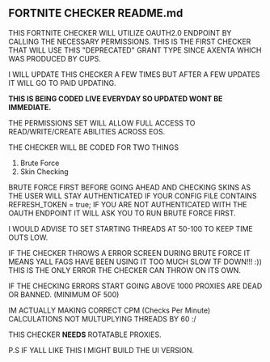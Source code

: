 ## FORTNITE CHECKER README.md
THIS FORTNITE CHECKER WILL UTILIZE OAUTH2.0 ENDPOINT BY CALLING THE NECESSARY PERMISSIONS.
THIS IS THE FIRST CHECKER THAT WILL USE THIS "DEPRECATED" GRANT TYPE SINCE
AXENTA WHICH WAS PRODUCED BY CUPS.

I WILL UPDATE THIS CHECKER A FEW TIMES BUT AFTER A FEW UPDATES IT WILL GO TO PAID UPDATING.

**THIS IS BEING CODED LIVE EVERYDAY SO UPDATED WONT BE IMMEDIATE.**

THE PERMISSIONS SET WILL ALLOW FULL ACCESS TO READ/WRITE/CREATE ABILITIES ACROSS EOS.

THE CHECKER WILL BE CODED FOR TWO THINGS
1. Brute Force
2. Skin Checking

BRUTE FORCE FIRST BEFORE GOING AHEAD AND CHECKING SKINS AS THE USER WILL STAY AUTHENTICATED IF YOUR CONFIG FILE CONTAINS
REFRESH_TOKEN = true; IF YOU ARE NOT AUTHENTICATED WITH THE OAUTH ENDPOINT IT WILL ASK YOU TO RUN BRUTE FORCE FIRST.

I WOULD ADVISE TO SET STARTING THREADS AT 50-100 TO KEEP TIME OUTS LOW.

IF THE CHECKER THROWS A ERROR SCREEN DURING BRUTE FORCE IT MEANS YALL FAGS HAVE BEEN USING IT TOO MUCH SLOW TF DOWN!!! :))
THIS IS THE ONLY ERROR THE CHECKER CAN THROW ON ITS OWN.

IF THE CHECKING ERRORS START GOING ABOVE 1000 PROXIES ARE DEAD OR BANNED. (MINIMUM OF 500)

IM ACTUALLY MAKING CORRECT CPM (Checks Per Minute) CALCULATIONS NOT MULTUPLYING THREADS BY 60 :/

THIS CHECKER **NEEDS** ROTATABLE PROXIES.

P.S IF YALL LIKE THIS I MIGHT BUILD THE UI VERSION.